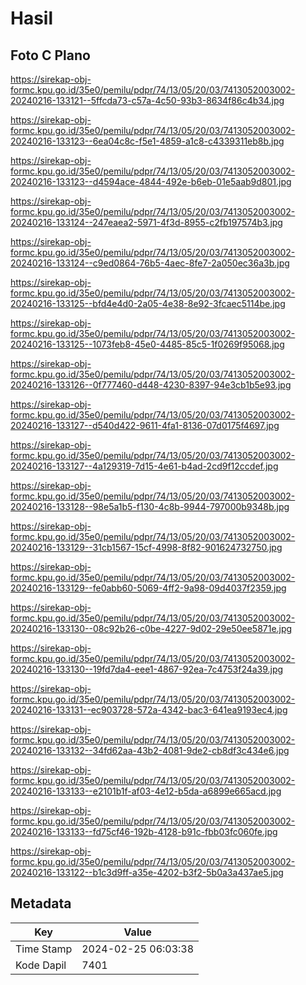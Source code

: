 # Hasil

## Foto C Plano

https://sirekap-obj-formc.kpu.go.id/35e0/pemilu/pdpr/74/13/05/20/03/7413052003002-20240216-133121--5ffcda73-c57a-4c50-93b3-8634f86c4b34.jpg

https://sirekap-obj-formc.kpu.go.id/35e0/pemilu/pdpr/74/13/05/20/03/7413052003002-20240216-133123--6ea04c8c-f5e1-4859-a1c8-c4339311eb8b.jpg

https://sirekap-obj-formc.kpu.go.id/35e0/pemilu/pdpr/74/13/05/20/03/7413052003002-20240216-133123--d4594ace-4844-492e-b6eb-01e5aab9d801.jpg

https://sirekap-obj-formc.kpu.go.id/35e0/pemilu/pdpr/74/13/05/20/03/7413052003002-20240216-133124--247eaea2-5971-4f3d-8955-c2fb197574b3.jpg

https://sirekap-obj-formc.kpu.go.id/35e0/pemilu/pdpr/74/13/05/20/03/7413052003002-20240216-133124--c9ed0864-76b5-4aec-8fe7-2a050ec36a3b.jpg

https://sirekap-obj-formc.kpu.go.id/35e0/pemilu/pdpr/74/13/05/20/03/7413052003002-20240216-133125--bfd4e4d0-2a05-4e38-8e92-3fcaec5114be.jpg

https://sirekap-obj-formc.kpu.go.id/35e0/pemilu/pdpr/74/13/05/20/03/7413052003002-20240216-133125--1073feb8-45e0-4485-85c5-1f0269f95068.jpg

https://sirekap-obj-formc.kpu.go.id/35e0/pemilu/pdpr/74/13/05/20/03/7413052003002-20240216-133126--0f777460-d448-4230-8397-94e3cb1b5e93.jpg

https://sirekap-obj-formc.kpu.go.id/35e0/pemilu/pdpr/74/13/05/20/03/7413052003002-20240216-133127--d540d422-9611-4fa1-8136-07d0175f4697.jpg

https://sirekap-obj-formc.kpu.go.id/35e0/pemilu/pdpr/74/13/05/20/03/7413052003002-20240216-133127--4a129319-7d15-4e61-b4ad-2cd9f12ccdef.jpg

https://sirekap-obj-formc.kpu.go.id/35e0/pemilu/pdpr/74/13/05/20/03/7413052003002-20240216-133128--98e5a1b5-f130-4c8b-9944-797000b9348b.jpg

https://sirekap-obj-formc.kpu.go.id/35e0/pemilu/pdpr/74/13/05/20/03/7413052003002-20240216-133129--31cb1567-15cf-4998-8f82-901624732750.jpg

https://sirekap-obj-formc.kpu.go.id/35e0/pemilu/pdpr/74/13/05/20/03/7413052003002-20240216-133129--fe0abb60-5069-4ff2-9a98-09d4037f2359.jpg

https://sirekap-obj-formc.kpu.go.id/35e0/pemilu/pdpr/74/13/05/20/03/7413052003002-20240216-133130--08c92b26-c0be-4227-9d02-29e50ee5871e.jpg

https://sirekap-obj-formc.kpu.go.id/35e0/pemilu/pdpr/74/13/05/20/03/7413052003002-20240216-133130--19fd7da4-eee1-4867-92ea-7c4753f24a39.jpg

https://sirekap-obj-formc.kpu.go.id/35e0/pemilu/pdpr/74/13/05/20/03/7413052003002-20240216-133131--ec903728-572a-4342-bac3-641ea9193ec4.jpg

https://sirekap-obj-formc.kpu.go.id/35e0/pemilu/pdpr/74/13/05/20/03/7413052003002-20240216-133132--34fd62aa-43b2-4081-9de2-cb8df3c434e6.jpg

https://sirekap-obj-formc.kpu.go.id/35e0/pemilu/pdpr/74/13/05/20/03/7413052003002-20240216-133133--e2101b1f-af03-4e12-b5da-a6899e665acd.jpg

https://sirekap-obj-formc.kpu.go.id/35e0/pemilu/pdpr/74/13/05/20/03/7413052003002-20240216-133133--fd75cf46-192b-4128-b91c-fbb03fc060fe.jpg

https://sirekap-obj-formc.kpu.go.id/35e0/pemilu/pdpr/74/13/05/20/03/7413052003002-20240216-133122--b1c3d9ff-a35e-4202-b3f2-5b0a3a437ae5.jpg


## Metadata

| Key        | Value               |
| ---------- | ------------------- |
| Time Stamp | 2024-02-25 06:03:38 |
| Kode Dapil | 7401                |



